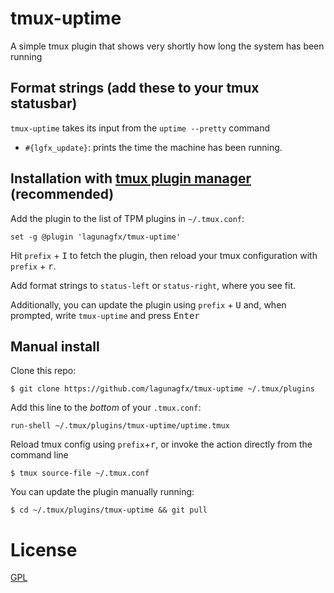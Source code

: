 # tmux-uptime
A simple tmux plugin that shows very shortly how long the system has been running

## Format strings (add these to your tmux statusbar)

`tmux-uptime` takes its input from the `uptime --pretty` command 

* `#{lgfx_update}`: prints the time the machine has been running.

## Installation with [tmux plugin manager](https://github.com/tmux-plugins/tpm) (recommended)

Add the plugin to the list of TPM plugins in `~/.tmux.conf`:
```
set -g @plugin 'lagunagfx/tmux-uptime'
```
Hit `prefix` + <kbd>I</kbd> to fetch the plugin, then reload your tmux configuration with `prefix` + <kbd>r</kbd>.

Add format strings to `status-left` or `status-right`, where you see fit.

Additionally, you can update the plugin using `prefix` + <kbd>U</kbd> and, when prompted, write `tmux-uptime` and press <kbd>Enter</kbd>

## Manual install

Clone this repo:
```
$ git clone https://github.com/lagunagfx/tmux-uptime ~/.tmux/plugins
```
Add this line to the _bottom_ of your `.tmux.conf`:
```
run-shell ~/.tmux/plugins/tmux-uptime/uptime.tmux
```
Reload tmux config using `prefix`+<kbd>r</kbd>, or invoke the action directly from the command line
```
$ tmux source-file ~/.tmux.conf
```
You can update the plugin manually running:
```
$ cd ~/.tmux/plugins/tmux-uptime && git pull
```

# License
[GPL](https://github.com/lagunagfx/tmux-uptime/blob/main/LICENSE)

